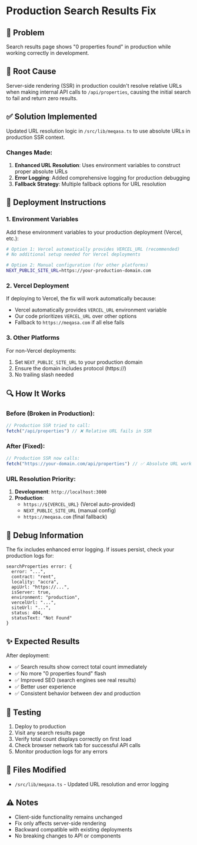 # Production Search Results Fix

## 🐛 Problem
Search results page shows "0 properties found" in production while working correctly in development.

## 🎯 Root Cause
Server-side rendering (SSR) in production couldn't resolve relative URLs when making internal API calls to `/api/properties`, causing the initial search to fail and return zero results.

## ✅ Solution Implemented
Updated URL resolution logic in `/src/lib/meqasa.ts` to use absolute URLs in production SSR context.

### Changes Made:
1. **Enhanced URL Resolution**: Uses environment variables to construct proper absolute URLs
2. **Error Logging**: Added comprehensive logging for production debugging
3. **Fallback Strategy**: Multiple fallback options for URL resolution

## 🚀 Deployment Instructions

### 1. Environment Variables
Add these environment variables to your production deployment (Vercel, etc.):

```bash
# Option 1: Vercel automatically provides VERCEL_URL (recommended)
# No additional setup needed for Vercel deployments

# Option 2: Manual configuration (for other platforms)
NEXT_PUBLIC_SITE_URL=https://your-production-domain.com
```

### 2. Vercel Deployment
If deploying to Vercel, the fix will work automatically because:
- Vercel automatically provides `VERCEL_URL` environment variable
- Our code prioritizes `VERCEL_URL` over other options
- Fallback to `https://meqasa.com` if all else fails

### 3. Other Platforms
For non-Vercel deployments:
1. Set `NEXT_PUBLIC_SITE_URL` to your production domain
2. Ensure the domain includes protocol (https://)
3. No trailing slash needed

## 🔍 How It Works

### Before (Broken in Production):
```typescript
// Production SSR tried to call:
fetch("/api/properties") // ❌ Relative URL fails in SSR
```

### After (Fixed):
```typescript
// Production SSR now calls:
fetch("https://your-domain.com/api/properties") // ✅ Absolute URL works
```

### URL Resolution Priority:
1. **Development**: `http://localhost:3000`
2. **Production**: 
   - `https://${VERCEL_URL}` (Vercel auto-provided)
   - `NEXT_PUBLIC_SITE_URL` (manual config)
   - `https://meqasa.com` (final fallback)

## 🐛 Debug Information
The fix includes enhanced error logging. If issues persist, check your production logs for:

```
searchProperties error: {
  error: "...",
  contract: "rent",
  locality: "accra", 
  apiUrl: "https://...",
  isServer: true,
  environment: "production",
  vercelUrl: "...",
  siteUrl: "...",
  status: 404,
  statusText: "Not Found"
}
```

## ✨ Expected Results
After deployment:
- ✅ Search results show correct total count immediately
- ✅ No more "0 properties found" flash
- ✅ Improved SEO (search engines see real results)
- ✅ Better user experience
- ✅ Consistent behavior between dev and production

## 🧪 Testing
1. Deploy to production
2. Visit any search results page
3. Verify total count displays correctly on first load
4. Check browser network tab for successful API calls
5. Monitor production logs for any errors

## 📝 Files Modified
- `/src/lib/meqasa.ts` - Updated URL resolution and error logging

## ⚠️ Notes
- Client-side functionality remains unchanged
- Fix only affects server-side rendering
- Backward compatible with existing deployments
- No breaking changes to API or components